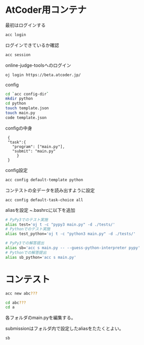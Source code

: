 # AtCoder用コンテナ

最初はログインする
```bash
acc login
```

ログインできているか確認
```bash
acc session
```

online-judge-toolsへのログイン
```bash
oj login https://beta.atcoder.jp/
```

config
```bash
cd `acc config-dir`
mkdir python
cd python
touch template.json
touch main.py
code template.json
```
configの中身
```
 {
 "task":{
   "program": ["main.py"],
   "submit": "main.py"
     }
 }
```
config設定
```bash
acc config default-template python
```
コンテストの全データを読み出すように設定
```
acc config default-task-choice all
```
aliasを設定
~.bashrcに以下を追加
```bash
# PyPy3でのテスト実施
alias test='oj t -c "pypy3 main.py" -d ./tests/'
# Pythonでのテスト実施
alias test_python='oj t -c "python3 main.py" -d ./tests/'

# PyPy3での解答提出
alias sb='acc s main.py -- --guess-python-interpreter pypy'
# Pythonでの解答提出
alias sb_python='acc s main.py'
```


# コンテスト
```bash
acc new abc???
```

```bash
cd abc???
cd a
```
各フォルダのmain.pyを編集する。

submissionはフォルダ内で設定したaliasをたたくとよい。
```bash
sb
```
